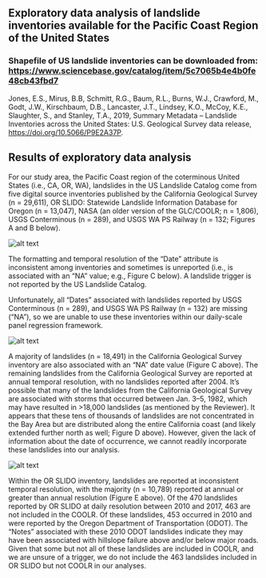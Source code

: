 ## Exploratory data analysis of landslide inventories available for the Pacific Coast Region of the United States

### Shapefile of US landslide inventories can be downloaded from: https://www.sciencebase.gov/catalog/item/5c7065b4e4b0fe48cb43fbd7

Jones, E.S., Mirus, B.B, Schmitt, R.G., Baum, R.L., Burns, W.J., Crawford, M., Godt, J.W., Kirschbaum, D.B., Lancaster, J.T., Lindsey, K.O., McCoy, K.E., Slaughter, S., and Stanley, T.A., 2019, Summary Metadata – Landslide Inventories across the United States: U.S. Geological Survey data release, https://doi.org/10.5066/P9E2A37P.

## Results of exploratory data analysis

For our study area, the Pacific Coast region of the coterminous United States (i.e., CA, OR, WA), landslides in the US Landslide Catalog come from five digital source inventories published by the California Geological Survey (n = 29,611), OR SLIDO: Statewide Landslide Information Database for Oregon (n = 13,047), NASA (an older version of the GLC/COOLR; n = 1,806), USGS Conterminous (n = 289), and USGS WA PS Railway (n = 132; Figures A and B below). 

![alt text](https://github.com/ec-johnston/landslide-inventories/blob/main/plots/Figures_A_B.png)

The formatting and temporal resolution of the “Date” attribute is inconsistent among inventories and sometimes is unreported (i.e., is associated with an “NA” value; e.g., Figure C below). A landslide trigger is not reported by the US Landslide Catalog. 

Unfortunately, all “Dates” associated with landslides reported by USGS Conterminous (n = 289), and USGS WA PS Railway (n = 132) are missing (“NA”), so we are unable to use these inventories within our daily-scale panel regression framework. 

![alt text](https://github.com/ec-johnston/landslide-inventories/blob/main/plots/Figures_C_D.png)

A majority of landslides (n = 18,491) in the California Geological Survey inventory are also associated with an “NA” date value (Figure C above). The remaining landslides from the California Geological Survey are reported at annual temporal resolution, with no landslides reported after 2004.  It’s possible that many of the landslides from the California Geological Survey are associated with storms that occurred between Jan. 3–5, 1982, which may have resulted in >18,000 landslides (as mentioned by the Reviewer). It appears that these tens of thousands of landslides are not concentrated in the Bay Area but are distributed along the entire California coast (and likely extended further north as well; Figure D above). However, given the lack of information about the date of occurrence, we cannot readily incorporate these landslides into our analysis. 

![alt text](https://github.com/ec-johnston/landslide-inventories/blob/main/plots/Figure_E.png)

Within the OR SLIDO inventory, landslides are reported at inconsistent temporal resolution, with the majority (n = 10,789) reported at annual or greater than annual resolution (Figure E above). Of the 470 landslides reported by OR SLIDO at daily resolution between 2010 and 2017, 463 are not included in the COOLR. Of these landslides, 453 occurred in 2010 and were reported by the Oregon Department of Transportation (ODOT). The “Notes” associated with these 2010 ODOT landslides indicate they may have been associated with hillslope failure above and/or below major roads. Given that some but not all of these landslides are included in COOLR, and we are unsure of a trigger, we do not include the 463 landslides included in OR SLIDO but not COOLR in our analyses. 
